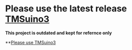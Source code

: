 Please use the latest release [TMSuino3](github.com/TMSuino/TMSuino3)
=======

**This project is outdated and kept for refernce only**

**[Please use TMSuino3](github.com/TMSuino/TMSuino3)
